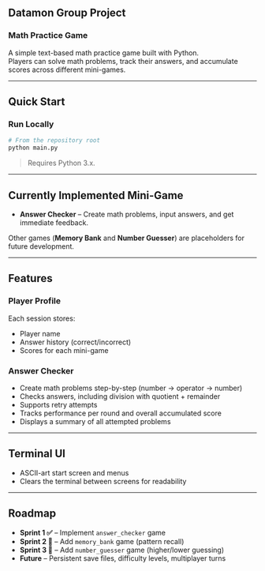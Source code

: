 ## Datamon Group Project

### Math Practice Game

A simple text-based math practice game built with Python.  
Players can solve math problems, track their answers, and accumulate scores across different mini-games.

---

## Quick Start

### Run Locally

```bash
# From the repository root
python main.py
```

> Requires Python 3.x.

---

## Currently Implemented Mini-Game

- **Answer Checker** – Create math problems, input answers, and get immediate feedback.

Other games (**Memory Bank** and **Number Guesser**) are placeholders for future development.

---

## Features

### Player Profile  
Each session stores:
- Player name  
- Answer history (correct/incorrect)  
- Scores for each mini-game  

### Answer Checker
- Create math problems step-by-step (number → operator → number)
- Checks answers, including division with quotient + remainder
- Supports retry attempts
- Tracks performance per round and overall accumulated score
- Displays a summary of all attempted problems

---

## Terminal UI
- ASCII-art start screen and menus
- Clears the terminal between screens for readability

---

## Roadmap

- **Sprint 1 ✅** – Implement `answer_checker` game  
- **Sprint 2 🚧** – Add `memory_bank` game (pattern recall)  
- **Sprint 3 🚧** – Add `number_guesser` game (higher/lower guessing)  
- **Future** – Persistent save files, difficulty levels, multiplayer turns

